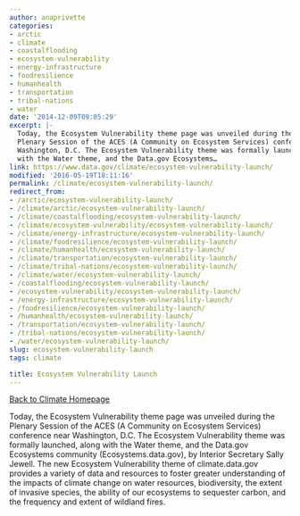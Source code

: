 ```yaml
---
author: anaprivette
categories:
- arctic
- climate
- coastalflooding
- ecosystem-vulnerability
- energy-infrastructure
- foodresilience
- humanhealth
- transportation
- tribal-nations
- water
date: '2014-12-09T09:05:29'
excerpt: |-
  Today, the Ecosystem Vulnerability theme page was unveiled during the
  Plenary Session of the ACES (A Community on Ecosystem Services) conference near
  Washington, D.C. The Ecosystem Vulnerability theme was formally launched, along
  with the Water theme, and the Data.gov Ecosystems…
link: https://www.data.gov/climate/ecosystem-vulnerability-launch/
modified: '2016-05-19T18:11:16'
permalink: /climate/ecosystem-vulnerability-launch/
redirect_from:
- /arctic/ecosystem-vulnerability-launch/
- /climate/arctic/ecosystem-vulnerability-launch/
- /climate/coastalflooding/ecosystem-vulnerability-launch/
- /climate/ecosystem-vulnerability/ecosystem-vulnerability-launch/
- /climate/energy-infrastructure/ecosystem-vulnerability-launch/
- /climate/foodresilience/ecosystem-vulnerability-launch/
- /climate/humanhealth/ecosystem-vulnerability-launch/
- /climate/transportation/ecosystem-vulnerability-launch/
- /climate/tribal-nations/ecosystem-vulnerability-launch/
- /climate/water/ecosystem-vulnerability-launch/
- /coastalflooding/ecosystem-vulnerability-launch/
- /ecosystem-vulnerability/ecosystem-vulnerability-launch/
- /energy-infrastructure/ecosystem-vulnerability-launch/
- /foodresilience/ecosystem-vulnerability-launch/
- /humanhealth/ecosystem-vulnerability-launch/
- /transportation/ecosystem-vulnerability-launch/
- /tribal-nations/ecosystem-vulnerability-launch/
- /water/ecosystem-vulnerability-launch/
slug: ecosystem-vulnerability-launch
tags: climate

title: Ecosystem Vulnerability Launch
---
```


[Back to Climate Homepage](/climate/)

Today, the Ecosystem Vulnerability theme page was unveiled during the Plenary Session of the ACES (A Community on Ecosystem Services) conference near Washington, D.C. The Ecosystem Vulnerability theme was formally launched, along with the Water theme, and the Data.gov Ecosystems community (Ecosystems.data.gov), by Interior Secretary Sally Jewell. The new Ecosystem Vulnerability theme of climate.data.gov provides a variety of data and resources to foster greater understanding of the impacts of climate change on water resources, biodiversity, the extent of invasive species, the ability of our ecosystems to sequester carbon, and the frequency and extent of wildland fires.
